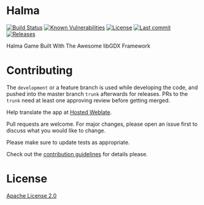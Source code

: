 # Halma

[![Build Status](https://travis-ci.org/Crazy-Marvin/Halma.svg?branch=master)](https://travis-ci.org/Crazy-Marvin/Halma)
[![Known Vulnerabilities](https://snyk.io/test/github/Crazy-Marvin/Halma/badge.svg)](https://snyk.io/test/github/Crazy-Marvin/Halma)
[![License](https://img.shields.io/github/license/Crazy-Marvin/Halma.svg)](LICENSE.txt)
[![Last commit](https://img.shields.io/github/last-commit/Crazy-Marvin/Halma.svg)](https://github.com/Crazy-Marvin/Halma/)
[![Releases](https://img.shields.io/github/downloads/Crazy-Marvin/Halma/total.svg)](https://github.com/Crazy-Marvin/Halma/releases)

Halma Game Built With The Awesome libGDX Framework

# Contributing

The ```development``` or a feature branch is used while developing the code, and pushed into the master branch ```trunk``` afterwards for releases.
PRs to the ```trunk``` need at least one approving review before getting merged.

Help translate the app at [Hosted Weblate](https://hosted.weblate.org/engage/halma/).

Pull requests are welcome. For major changes, please open an issue first to discuss what you would like to change.

Please make sure to update tests as appropriate.

Check out the [contribution guidelines](https://github.com/Crazy-Marvin/Halma/blob/trunk/.github/CONTRIBUTING.md) for details please.

# License

[Apache License 2.0](https://www.apache.org/licenses/LICENSE-2.0)
